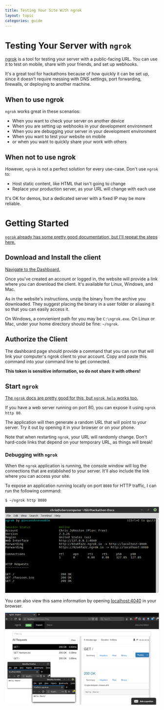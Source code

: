 ```yaml
---
title: Testing Your Site With ngrok
layout: topic
categories: guide
---
```


# Testing Your Server with `ngrok`

[ngrok][ngrok] is a tool for testing your server
with a public-facing URL.
You can use it to test on mobile, share with your friends,
and set up webhooks.

It's a great tool for hackathons because of how quickly it
can be set up, since it doesn't require messing with DNS settings, port forwarding, firewalls, or deploying to another machine.

## When to use ngrok

`ngrok` works great in these scenarios:

- When you want to check your server on another device
- When you are setting up webhooks in your development environment
- When you are debugging your server in your development environment
- When you want to test your website on mobile
- or when you want to quickly share your work with others

## When not to use ngrok

However, `ngrok` is not a perfect solution for every use-case. Don't
use `ngrok` to:

- Host static content, like HTML that isn't going to change
- Replace your production server, as your URL will change with each use

It's OK for demos, but a dedicated server with a fixed IP may be more reliable.

# Getting Started

[`ngrok` already has some pretty good documentation, but I'll repeat
the steps here.](https://dashboard.ngrok.com/get-started)

## Download and Install the client

[Navigate to the Dashboard.](https://dashboard.ngrok.com/get-started)

Once you've created an account or logged in, the website will
provide a link where you can download the client.
It's available for Linux, Windows, and Mac.

As in the website's instructions, unzip the binary from the
archive you downloaded. They suggest placing the binary in a
user folder or aliasing it so that you can easily access it.

On Windows, a convienient path for you may be `C:\ngrok.exe`. On
Linux or Mac, under your home directory should be fine: `~/ngrok`.

## Authorize the Client

The dashboard page should provide a command that
you can run that will link your computer's ngrok client to your account.
Copy and paste this command into your command line to get connected.

**This token is sensitive information, so do not share it with others!**

## Start `ngrok`

[The `ngrok` docs are pretty good for this, but `ngrok help` works too.](https://ngrok.com/docs)

If you have a web server running on port 80, you can expose it using
`ngrok http 80`.

The application will then generate a random URL that will point to your
server. Try it out by opening it in your browser or on your phone.

Note that when restarting `ngrok`, your URL will randomly change.
Don't hard-code links that depend on your temporary URL, as things
will break!

### Debugging with `ngrok`

When the `ngrok` application is running, the console window will log
the connections that are established to your server.
It'll also include the link where you can access your site.

To expose an application running locally on port `8080` for HTTP
traffic, I can run the following command:

```console
$ ~/ngrok http 8080
```

![Screenshot of the ngrok console application](uploads/ngrok2.png)

You can also view this same information by opening [localhost:4040](http://localhost:4040) in your browser.

![screenshot of the ngrok web debugger in use](uploads/ngrok.png)

[ngrok]: https://ngrok.com/
